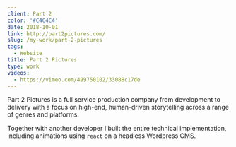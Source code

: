 ```yaml
---
client: Part 2
color: '#C4C4C4'
date: 2018-10-01
link: http://part2pictures.com/
slug: /my-work/part-2-pictures
tags:
  - Website
title: Part 2 Pictures
type: work
videos:
  - https://vimeo.com/499750102/33088c17de
---
```


Part 2 Pictures is a full service production company from development to delivery with a focus on high-end, human-driven storytelling across a range of genres and platforms.

Together with another developer I built the entire technical implementation, including animations using `react` on a headless Wordpress CMS.
